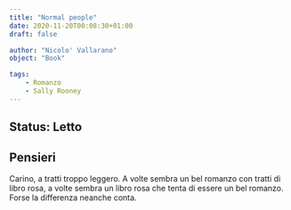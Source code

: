 ```yaml
---
title: "Normal people"
date: 2020-11-20T00:08:30+01:00
draft: false 

author: "Nicolo' Vallarano"
object: "Book"

tags:
    - Romanzo
    - Sally Rooney
---
```


## Status: Letto 

## Pensieri
Carino, a tratti troppo leggero. A volte sembra un bel romanzo con tratti di libro rosa, a volte sembra un libro rosa che tenta di essere un bel romanzo.
Forse la differenza neanche conta.
